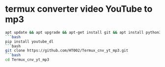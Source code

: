 # termux converter video YouTube to mp3 
```bash
apt update && apt upgrade && apt-get install git && apt install python3 
```bash
pip install youtube_dl
```bash
git clone https://github.com/HT002/Termux_cnv_yt_mp3.git
```bash
cd Termux_cnv_yt_mp3
